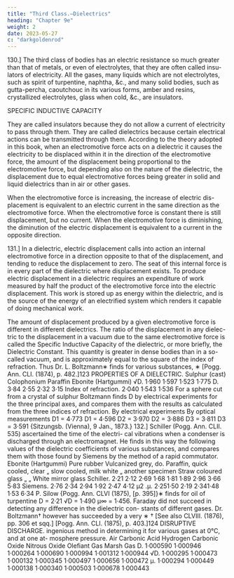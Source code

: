 ```yaml
---
title: "Third Class.—Dielectrics"
heading: "Chapter 9e"
weight: 2
date: 2023-05-27
c: "darkgoldenrod"
---
```



130.] The third class of bodies has an electric resistance so much greater
than that of metals, or even of electrolytes, that they are often called insu-
lators of electricity. All the gases, many liquids which are not electrolytes,
such as spirit of turpentine, naphtha, &c., and many solid bodies, such as
gutta-percha, caoutchouc in its various forms, amber and resins, crystallized electrolytes, glass when cold, &c., are insulators.

SPECIFIC INDUCTIVE CAPACITY


They are called insulators because they do not allow a current of electricity
to pass through them. They are called dielectrics because certain electrical
actions can be transmitted through them. According to the theory adopted
in this book, when an electromotive force acts on a dielectric it causes the
electricity to be displaced within it in the direction of the electromotive force,
the amount of the displacement being proportional to the electromotive force,
but depending also on the nature of the dielectric, the displacement due to
equal electromotive forces being greater in solid and liquid dielectrics than in
air or other gases.

When the electromotive force is increasing, the increase of electric dis-
placement is equivalent to an electric current in the same direction as the
electromotive force. When the electromotive force is constant there is still
displacement, but no current. When the electromotive force is diminishing,
the diminution of the electric displacement is equivalent to a current in the
opposite direction.

131.] In a dielectric, electric displacement calls into action an internal
electromotive force in a direction opposite to that of the displacement, and
tending to reduce the displacement to zero. The seat of this internal force is
in every part of the dielectric where displacement exists.
To produce electric displacement in a dielectric requires an expenditure of
work measured by half the product of the electromotive force into the electric
displacement. This work is stored up as energy within the dielectric, and is
the source of the energy of an electrified system which renders it capable of
doing mechanical work.

The amount of displacement produced by a given electromotive force is
different in different dielectrics. The ratio of the displacement in any dielec-
tric to the displacement in a vacuum due to the same electromotive force
is called the Specific Inductive Capacity of the dielectric, or more briefly,
the Dielectric Constant. This quantity is greater in dense bodies than in a
so-called vacuum, and is approximately equal to the square of the index of
refraction. Thus Dr. L. Boltzmann∗ finds for various substances,
∗
[Pogg. Ann. CLI. (1874), p. 482.]123
PROPERTIES OF A DIELECTRIC.
Sulphur (cast)
Colophonium
Paraffin
Ebonite (Hartgummi)
√D.
1·960
1·597
1·523
1·775
D.
3·84
2·55
2·32
3·15
Index of
refraction.
2·040
1·543
1·536
For a sphere cut from a crystal of sulphur Boltzmann finds D by electrical
experiments for the three principal axes, and compares them with the results
as calculated from the three indices of refraction.
By electrical experiments
By optical measurements
D1 = 4·773
D1 = 4·596
D2 = 3·970
D2 = 3·886
D3 = 3·811
D3 = 3·591
{Sitzungsb. (Vienna), 9 Jan., 1873.}
132.] Schiller (Pogg. Ann. CLII. 535) ascertained the time of the electri-
cal vibrations when a condenser is discharged through an electromagnet. He
finds in this way the following values of the dielectric coefficients of various
substances, and compares them with those found by Siemens by the method
of a rapid commutator.
Ebonite (Hartgummi)
Pure rubber
Vulcanized grey, do.
Paraffin, quick cooled, clear
„
slow cooled, milk white
„
another specimen
Straw coloured glass
„
„
White mirror glass
Schiller.
2·21
2·12
2·69
1·68
1·81
1·89
2·96
3·66
5·83
Siemens.
2·76
2·34
2·94
1·92
2·47
4·12
μ2 .μ.
2·251·50
2·19
2·341·48
1·53
6·34
P. Silow {Pogg. Ann. CLVI (1875), [p. 395]}∗ finds for oil of turpentine
D = 2·21
√D = 1·490
μ∞ = 1·456.
Faraday did not succeed in detecting any difference in the dielectric con-
stants of different gases. Dr. Boltzmann† however has succeeded by a very
∗
†
[See also CLVIII. (1876), pp. 306 et sqq.]
[Pogg. Ann. CLI. (1875), p. 403.]124
DISRUPTIVE DISCHARGE.
ingenious method in determining it for various gases at 0°C, and at one at-
mosphere pressure.
Air
Carbonic Acid
Hydrogen
Carbonic Oxide
Nitrous Oxide
Olefiant Gas
Marsh Gas
D.
1·000590
1·000946
1·000264
1·000690
1·000994
1·001312
1·000944
√D.
1·000295
1·000473
1·000132
1·000345
1·000497
1·000656
1·000472
μ.
1·000294
1·000449
1·000138
1·000340
1·000503
1·000678
1·000443

